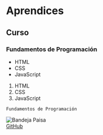 # Aprendices
## Curso
### Fundamentos de Programación

- HTML
-  CSS
-  JavaScript

1. HTML
2. CSS
3. JavaScript

~~~
Fundamentos de Programación
~~~

![Bandeja Paisa](https://d1uz88p17r663j.cloudfront.net/resized/1570939e9f814bec82c668279513c94f_BANDEJA-PAISA_1200_600.jpg)<br>
[GitHub](https://github.com/)
